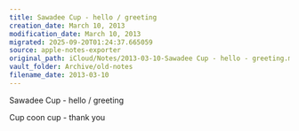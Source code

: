 ```yaml
---
title: Sawadee Cup - hello / greeting
creation_date: March 10, 2013
modification_date: March 10, 2013
migrated: 2025-09-20T01:24:37.665059
source: apple-notes-exporter
original_path: iCloud/Notes/2013-03-10-Sawadee Cup - hello - greeting.md
vault_folder: Archive/old-notes
filename_date: 2013-03-10
---
```



Sawadee Cup - hello / greeting 

Cup coon cup - thank you
